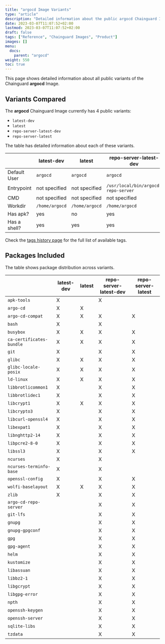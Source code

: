 ```yaml
---
title: "argocd Image Variants"
type: "article"
description: "Detailed information about the public argocd Chainguard Image variants"
date: 2023-03-07T11:07:52+02:00
lastmod: 2023-03-07T11:07:52+02:00
draft: false
tags: ["Reference", "Chainguard Images", "Product"]
images: []
menu:
  docs:
    parent: "argocd"
weight: 550
toc: true
---
```


This page shows detailed information about all public variants of the Chainguard **argocd** Image.

## Variants Compared
The **argocd** Chainguard Image currently has 4 public variants: 

- `latest-dev`
- `latest`
- `repo-server-latest-dev`
- `repo-server-latest`

The table has detailed information about each of these variants.

|              | latest-dev     | latest         | repo-server-latest-dev              | repo-server-latest                  |
|--------------|----------------|----------------|-------------------------------------|-------------------------------------|
| Default User | `argocd`       | `argocd`       | `argocd`                            | `argocd`                            |
| Entrypoint   | not specified  | not specified  | `/usr/local/bin/argocd-repo-server` | `/usr/local/bin/argocd-repo-server` |
| CMD          | not specified  | not specified  | not specified                       | not specified                       |
| Workdir      | `/home/argocd` | `/home/argocd` | `/home/argocd`                      | `/home/argocd`                      |
| Has apk?     | yes            | no             | yes                                 | no                                  |
| Has a shell? | yes            | yes            | yes                                 | yes                                 |

Check the [tags history page](/chainguard/chainguard-images/reference/argocd/tags_history/) for the full list of available tags.

## Packages Included
The table shows package distribution across variants.

|                          | latest-dev | latest | repo-server-latest-dev | repo-server-latest |
|--------------------------|------------|--------|------------------------|--------------------|
| `apk-tools`              | X          |        | X                      |                    |
| `argo-cd`                | X          | X      |                        |                    |
| `argo-cd-compat`         | X          | X      | X                      | X                  |
| `bash`                   | X          |        | X                      |                    |
| `busybox`                | X          | X      | X                      | X                  |
| `ca-certificates-bundle` | X          | X      | X                      | X                  |
| `git`                    | X          |        | X                      | X                  |
| `glibc`                  | X          | X      | X                      | X                  |
| `glibc-locale-posix`     | X          | X      | X                      | X                  |
| `ld-linux`               | X          | X      | X                      | X                  |
| `libbrotlicommon1`       | X          |        | X                      | X                  |
| `libbrotlidec1`          | X          |        | X                      | X                  |
| `libcrypt1`              | X          | X      | X                      | X                  |
| `libcrypto3`             | X          |        | X                      | X                  |
| `libcurl-openssl4`       | X          |        | X                      | X                  |
| `libexpat1`              | X          |        | X                      | X                  |
| `libnghttp2-14`          | X          |        | X                      | X                  |
| `libpcre2-8-0`           | X          |        | X                      | X                  |
| `libssl3`                | X          |        | X                      | X                  |
| `ncurses`                | X          |        | X                      |                    |
| `ncurses-terminfo-base`  | X          |        | X                      |                    |
| `openssl-config`         | X          |        | X                      | X                  |
| `wolfi-baselayout`       | X          | X      | X                      | X                  |
| `zlib`                   | X          |        | X                      | X                  |
| `argo-cd-repo-server`    |            |        | X                      | X                  |
| `git-lfs`                |            |        | X                      | X                  |
| `gnupg`                  |            |        | X                      | X                  |
| `gnupg-gpgconf`          |            |        | X                      | X                  |
| `gpg`                    |            |        | X                      | X                  |
| `gpg-agent`              |            |        | X                      | X                  |
| `helm`                   |            |        | X                      | X                  |
| `kustomize`              |            |        | X                      | X                  |
| `libassuan`              |            |        | X                      | X                  |
| `libbz2-1`               |            |        | X                      | X                  |
| `libgcrypt`              |            |        | X                      | X                  |
| `libgpg-error`           |            |        | X                      | X                  |
| `npth`                   |            |        | X                      | X                  |
| `openssh-keygen`         |            |        | X                      | X                  |
| `openssh-server`         |            |        | X                      | X                  |
| `sqlite-libs`            |            |        | X                      | X                  |
| `tzdata`                 |            |        | X                      | X                  |
